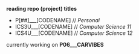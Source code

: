 **reading repo (project) titles**<br/>
- P[##]___[CODENAME] // *Personal*<br/>
- ICS3U___[CODENAME] // *Computer Science 11*<br/>
- ICS4U___[CODENAME] // *Computer Science 12*<br/>


currently working on **P06___CARVIBES**
<!--
**worghet/worghet** is a ✨ _special_ ✨ repository because its `README.md` (this file) appears on your GitHub profile.

Here are some ideas to get you started:

- 🔭 I’m currently working on ...
- 🌱 I’m currently learning ...
- 👯 I’m looking to collaborate on ...
- 🤔 I’m looking for help with ...
- 💬 Ask me about ...
- 📫 How to reach me: ...
- 😄 Pronouns: ...
- ⚡ Fun fact: ...
-->

